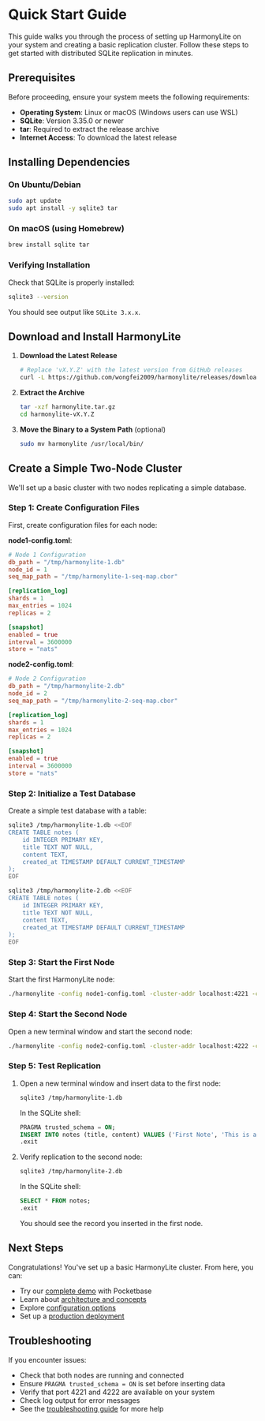 # Quick Start Guide

This guide walks you through the process of setting up HarmonyLite on your system and creating a basic replication cluster. Follow these steps to get started with distributed SQLite replication in minutes.

## Prerequisites

Before proceeding, ensure your system meets the following requirements:

- **Operating System**: Linux or macOS (Windows users can use WSL)
- **SQLite**: Version 3.35.0 or newer
- **tar**: Required to extract the release archive
- **Internet Access**: To download the latest release

## Installing Dependencies

### On Ubuntu/Debian

```bash
sudo apt update
sudo apt install -y sqlite3 tar
```

### On macOS (using Homebrew)

```bash
brew install sqlite tar
```

### Verifying Installation

Check that SQLite is properly installed:

```bash
sqlite3 --version
```

You should see output like `SQLite 3.x.x`.

## Download and Install HarmonyLite

1. **Download the Latest Release**

   ```bash
   # Replace 'vX.Y.Z' with the latest version from GitHub releases
   curl -L https://github.com/wongfei2009/harmonylite/releases/download/vX.Y.Z/harmonylite-vX.Y.Z-linux-amd64.tar.gz -o harmonylite.tar.gz
   ```

2. **Extract the Archive**

   ```bash
   tar -xzf harmonylite.tar.gz
   cd harmonylite-vX.Y.Z
   ```

3. **Move the Binary to a System Path** (optional)

   ```bash
   sudo mv harmonylite /usr/local/bin/
   ```

## Create a Simple Two-Node Cluster

We'll set up a basic cluster with two nodes replicating a simple database.

### Step 1: Create Configuration Files

First, create configuration files for each node:

**node1-config.toml**:
```toml
# Node 1 Configuration
db_path = "/tmp/harmonylite-1.db"
node_id = 1
seq_map_path = "/tmp/harmonylite-1-seq-map.cbor"

[replication_log]
shards = 1
max_entries = 1024
replicas = 2

[snapshot]
enabled = true
interval = 3600000
store = "nats"
```

**node2-config.toml**:
```toml
# Node 2 Configuration
db_path = "/tmp/harmonylite-2.db"
node_id = 2
seq_map_path = "/tmp/harmonylite-2-seq-map.cbor"

[replication_log]
shards = 1
max_entries = 1024
replicas = 2

[snapshot]
enabled = true
interval = 3600000
store = "nats"
```

### Step 2: Initialize a Test Database

Create a simple test database with a table:

```bash
sqlite3 /tmp/harmonylite-1.db <<EOF
CREATE TABLE notes (
    id INTEGER PRIMARY KEY,
    title TEXT NOT NULL,
    content TEXT,
    created_at TIMESTAMP DEFAULT CURRENT_TIMESTAMP
);
EOF
```

```bash
sqlite3 /tmp/harmonylite-2.db <<EOF
CREATE TABLE notes (
    id INTEGER PRIMARY KEY,
    title TEXT NOT NULL,
    content TEXT,
    created_at TIMESTAMP DEFAULT CURRENT_TIMESTAMP
);
EOF
```

### Step 3: Start the First Node

Start the first HarmonyLite node:

```bash
./harmonylite -config node1-config.toml -cluster-addr localhost:4221 -cluster-peers nats://localhost:4222/
```

### Step 4: Start the Second Node

Open a new terminal window and start the second node:

```bash
./harmonylite -config node2-config.toml -cluster-addr localhost:4222 -cluster-peers nats://localhost:4221/
```

### Step 5: Test Replication

1. Open a new terminal window and insert data to the first node:

   ```bash
   sqlite3 /tmp/harmonylite-1.db
   ```

   In the SQLite shell:

   ```sql
   PRAGMA trusted_schema = ON;
   INSERT INTO notes (title, content) VALUES ('First Note', 'This is a test of HarmonyLite replication');
   .exit
   ```

2. Verify replication to the second node:

   ```bash
   sqlite3 /tmp/harmonylite-2.db
   ```

   In the SQLite shell:

   ```sql
   SELECT * FROM notes;
   .exit
   ```

   You should see the record you inserted in the first node.

## Next Steps

Congratulations! You've set up a basic HarmonyLite cluster. From here, you can:

- Try our [complete demo](demo.md) with Pocketbase
- Learn about [architecture and concepts](architecture.md)
- Explore [configuration options](configuration-reference.md)
- Set up a [production deployment](production-deployment.md)

## Troubleshooting

If you encounter issues:

- Check that both nodes are running and connected
- Ensure `PRAGMA trusted_schema = ON` is set before inserting data
- Verify that port 4221 and 4222 are available on your system
- Check log output for error messages
- See the [troubleshooting guide](troubleshooting.md) for more help
